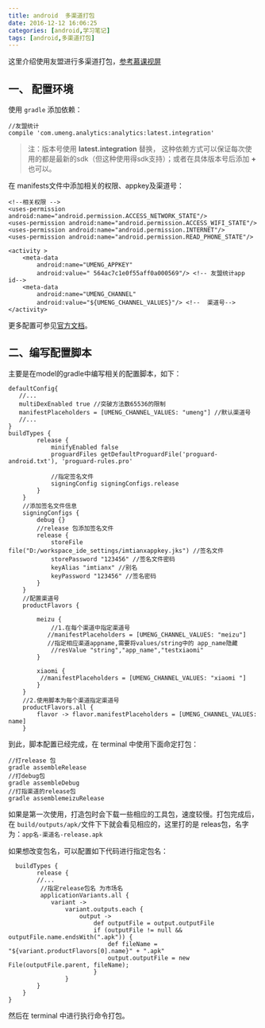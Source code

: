 ```yaml
---
title: android  多渠道打包
date: 2016-12-12 16:06:25
categories: [android,学习笔记]
tags: [android,多渠道打包]
---
```

这里介绍使用友盟进行多渠道打包，[参考慕课视屏](http://www.imooc.com/learn/752)

## 一、 配置环境
使用 `gradle` 添加依赖：

```
//友盟统计
compile 'com.umeng.analytics:analytics:latest.integration'
```
<!-- more -->
> 注：版本号使用 **latest.integration** 替换， 这种依赖方式可以保证每次使用的都是最新的sdk（但这种使用得sdk支持）；或者在具体版本号后添加 **+** 也可以。

在 manifests文件中添加相关的权限、appkey及渠道号：

```
<!--相关权限 -->
<uses-permission android:name="android.permission.ACCESS_NETWORK_STATE"/>
<uses-permission android:name="android.permission.ACCESS_WIFI_STATE"/>
<uses-permission android:name="android.permission.INTERNET"/>
<uses-permission android:name="android.permission.READ_PHONE_STATE"/>

<activity >
    <meta-data
        android:name="UMENG_APPKEY"
        android:value="	564ac7c1e0f55aff0a000569"/> <!-- 友盟统计app id-->
    <meta-data
        android:name="UMENG_CHANNEL"
        android:value="${UMENG_CHANNEL_VALUES}"/> <!--  渠道号-->
</activity>

```
更多配置可参见[官方文档](http://dev.umeng.com/analytics/android-doc/integration?spm=0.0.0.0.RSo52l)。

## 二、编写配置脚本
主要是在model的gradle中编写相关的配置脚本，如下：

```
defaultConfig{
   //...
   multiDexEnabled true //突破方法数65536的限制
   manifestPlaceholders = [UMENG_CHANNEL_VALUES: "umeng"] //默认渠道号
   //...
}
buildTypes {
        release {
            minifyEnabled false
            proguardFiles getDefaultProguardFile('proguard-android.txt'), 'proguard-rules.pro'

            //指定签名文件
            signingConfig signingConfigs.release
        }
    }
    //添加签名文件信息
    signingConfigs {
        debug {}
        //release 包添加签名文件
        release {
            storeFile file("D:/workspace_ide_settings/imtianxappkey.jks") //签名文件
            storePassword "123456" //签名文件密码
            keyAlias "imtianx" //别名
            keyPassword "123456" //签名密码
        }
    }
    //配置渠道号
    productFlavors {

        meizu {
            //1.在每个渠道中指定渠道号
           //manifestPlaceholders = [UMENG_CHANNEL_VALUES: "meizu"]
           //指定相应渠道appname,需要将values/string中的 app_name隐藏
            //resValue "string","app_name","testxiaomi"
        }

        xiaomi {
         //manifestPlaceholders = [UMENG_CHANNEL_VALUES: "xiaomi "]
        }
    }
    //2.使用脚本为每个渠道指定渠道号
    productFlavors.all {
        flavor -> flavor.manifestPlaceholders = [UMENG_CHANNEL_VALUES: name]
    }
```

到此，脚本配置已经完成，在 terminal 中使用下面命定打包：

```
//打release 包
gradle assembleRelease
//打debug包
gradle assembleDebug
//打指渠道的release包
gradle assemblemeizuRelease
```
如果是第一次使用，打造包时会下载一些相应的工具包，速度较慢。打包完成后，在 `build/outputs/apk/`文件下下就会看见相应的，这里打的是 releas包，名字为：`app名-渠道名-release.apk`

如果想改变包名，可以配置如下代码进行指定包名：

```
  buildTypes {
        release {
        //...
         //指定release包名 为市场名
         applicationVariants.all {
            variant ->
                variant.outputs.each {
                    output ->
                        def outputFile = output.outputFile
                        if (outputFile != null && outputFile.name.endsWith(".apk")) {
                            def fileName = "${variant.productFlavors[0].name}" + ".apk"
                            output.outputFile = new File(outputFile.parent, fileName);
                        }
                }
        }
    }
}

```

然后在 terminal 中进行执行命令打包。










